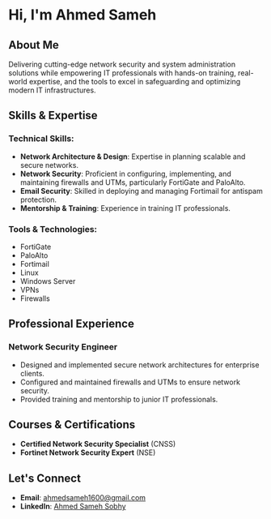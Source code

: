 # Hi, I'm Ahmed Sameh

## About Me

Delivering cutting-edge network security and system administration solutions while empowering IT professionals with hands-on training, real-world expertise, and the tools to excel in safeguarding and optimizing modern IT infrastructures.

## Skills & Expertise

### Technical Skills:
- **Network Architecture & Design**: Expertise in planning scalable and secure networks.
- **Network Security**: Proficient in configuring, implementing, and maintaining firewalls and UTMs, particularly FortiGate and PaloAlto.
- **Email Security**: Skilled in deploying and managing Fortimail for antispam protection.
- **Mentorship & Training**: Experience in training IT professionals.

### Tools & Technologies:
- FortiGate
- PaloAlto
- Fortimail
- Linux
- Windows Server
- VPNs
- Firewalls

## Professional Experience

### Network Security Engineer
- Designed and implemented secure network architectures for enterprise clients.
- Configured and maintained firewalls and UTMs to ensure network security.
- Provided training and mentorship to junior IT professionals.

## Courses & Certifications
- **Certified Network Security Specialist** (CNSS)
- **Fortinet Network Security Expert** (NSE)


## Let's Connect
- **Email**: [ahmedsameh1600@gmail.com](mailto:ahmedsameh1600@gmail.com)
- **LinkedIn**: [Ahmed Sameh Sobhy](https://www.linkedin.com/in/ahmed-sameh)
